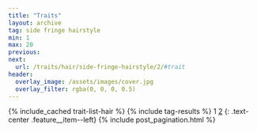 ```yaml
---
title: "Traits"
layout: archive
tag: side fringe hairstyle
min: 1
max: 20
previous:
next:
  url: /traits/hair/side-fringe-hairstyle/2/#trait
header:
  overlay_image: /assets/images/cover.jpg
  overlay_filter: rgba(0, 0, 0, 0.5)
---
```

{% include_cached trait-list-hair %}
{% include tag-results %}
1 [2](/traits/hair/side-fringe-hairstyle/2/#trait) 
{: .text-center .feature__item--left}
{% include post_pagination.html %}
